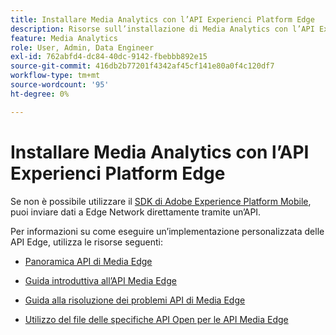 ```yaml
---
title: Installare Media Analytics con l’API Experienci Platform Edge
description: Risorse sull’installazione di Media Analytics con l’API Experienci Platform Edge.
feature: Media Analytics
role: User, Admin, Data Engineer
exl-id: 762abfd4-dc84-40dc-9142-fbebbb892e15
source-git-commit: 416db2b77201f4342af45cf141e80a0f4c120df7
workflow-type: tm+mt
source-wordcount: '95'
ht-degree: 0%

---
```


# Installare Media Analytics con l’API Experienci Platform Edge

Se non è possibile utilizzare il [SDK di Adobe Experience Platform Mobile](/help/implementation/edge/implementation-edge.md), puoi inviare dati a Edge Network direttamente tramite un’API.

Per informazioni su come eseguire un’implementazione personalizzata delle API Edge, utilizza le risorse seguenti:

* [Panoramica API di Media Edge](https://developer.adobe.com/cja-apis/docs/endpoints/media-edge/)

* [Guida introduttiva all’API Media Edge](https://developer.adobe.com/cja-apis/docs/endpoints/media-edge/getting-started/)

* [Guida alla risoluzione dei problemi API di Media Edge](https://developer.adobe.com/cja-apis/docs/endpoints/media-edge/troubleshooting/)

* [Utilizzo del file delle specifiche API Open per le API Media Edge](https://developer.adobe.com/cja-apis/docs/endpoints/media-edge/swagger/)
